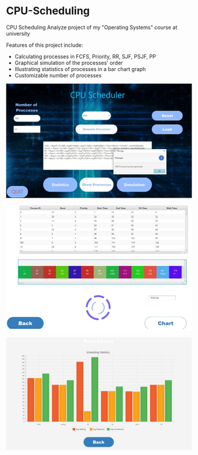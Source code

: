 # CPU-Scheduling
CPU Scheduling Analyze project of my "Operating Systems" course at university

Features of this project include: 
- Calculating processes in FCFS, Priority, RR, SJF, PSJF, PP
- Graphical simulation of the processes' order
- Illustrating statistics of processes in a bar chart graph
- Customizable number of processes

![CPU main](https://raw.githubusercontent.com/mohadli/CPU-Scheduling/refs/heads/main/CPU_Scheduling_Analyze/CPU%20main.jpg)

![CPU simulation](https://raw.githubusercontent.com/mohadli/CPU-Scheduling/refs/heads/main/CPU_Scheduling_Analyze/CPU%20simulation.jpg)

![CPU stats](https://raw.githubusercontent.com/mohadli/CPU-Scheduling/refs/heads/main/CPU_Scheduling_Analyze/cpu%20stats.jpg)
